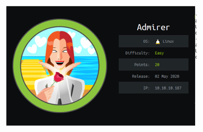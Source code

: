 <img align="left" width="500px" src="./admirer.PNG">

    - allenwest24: User owned
    - ani2021: User owned
